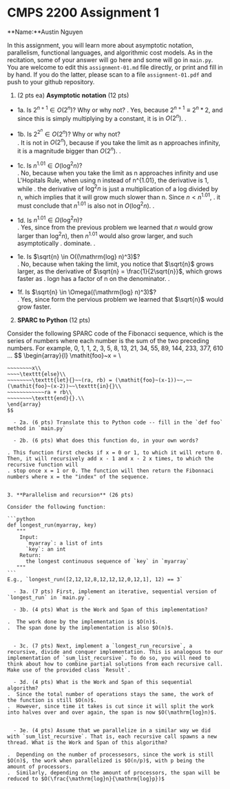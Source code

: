 

# CMPS 2200 Assignment 1

**Name:**Austin Nguyen


In this assignment, you will learn more about asymptotic notation, parallelism, functional languages, and algorithmic cost models. As in the recitation, some of your answer will go here and some will go in `main.py`. You are welcome to edit this `assignment-01.md` file directly, or print and fill in by hand. If you do the latter, please scan to a file `assignment-01.pdf` and push to your github repository. 
  
  

1. (2 pts ea) **Asymptotic notation** (12 pts)

  - 1a. Is $2^{n+1} \in O(2^n)$? Why or why not? 
.  Yes, because $2^{n+1} \equiv 2^{n} * 2$, and since this is simply multiplying by a constant, it is in $O(2^n)$.
.  

  - 1b. Is $2^{2^n} \in O(2^n)$? Why or why not?     
.  It is not in $O(2^n)$, because if you take the limit as n approaches infinity, it is a magnitude bigger than $O(2^n)$.
.  
  - 1c. Is $n^{1.01} \in O(\mathrm{log}^2 n)$?    
.  No, because when you take the limit as n approaches infinity and use L'Hopitals Rule, when using n instead of n^{1.01}, the derivative is 1, while
.  the derivative of $\mathrm{log}^2 n$ is just a multiplication of a log divided by n, which implies that it will grow much slower than n. Since $n < n^{1.01}$,
.  it must conclude that $n^{1.01}$ is also not in $O(\mathrm{log}^2 n)$.
.  

  - 1d. Is $n^{1.01} \in \Omega(\mathrm{log}^2 n)$?  
.  Yes, since from the previous problem we learned that $n$ would grow larger than $\mathrm{log}^2 n)$, then $n^{1.01}$ would also grow larger, and such asymptotically
.  dominate.
.  
  - 1e. Is $\sqrt{n} \in O((\mathrm{log} n)^3)$?  
.  No, because when taking the limit, you notice that $\sqrt{n}$ grows larger, as the derivative of $\sqrt{n} = \frac{1}{2\sqrt{n}}$, which grows faster as
.  $\mathrm{log} n$ has a factor of n on the denominator.
.  
  - 1f. Is $\sqrt{n} \in \Omega((\mathrm{log} n)^3)$?  
.  Yes, since form the pervious problem we learned that $\sqrt{n}$ would grow faster.


2. **SPARC to Python** (12 pts)

Consider the following SPARC code of the Fibonacci sequence, which is the series of numbers where each number is the sum of the two preceding numbers. For example, 0, 1, 1, 2, 3, 5, 8, 13, 21, 34, 55, 89, 144, 233, 377, 610 ... 
$$
\begin{array}{l}
\mathit{foo}~x =   \\
~~~~\texttt{if}{}~~x \le 1~~\texttt{then}{}\\
~~~~~~~~x\\   
~~~~\texttt{else}\\
~~~~~~~~\texttt{let}{}~~(ra, rb) = (\mathit{foo}~(x-1))~~,~~(\mathit{foo}~(x-2))~~\texttt{in}{}\\  
~~~~~~~~~~~~ra + rb\\  
~~~~~~~~\texttt{end}{}.\\
\end{array}
$$ 

  - 2a. (6 pts) Translate this to Python code -- fill in the `def foo` method in `main.py`  

  - 2b. (6 pts) What does this function do, in your own words?  

. This function first checks if x = 0 or 1, to which it will return 0. Then, it will recursively add x - 1 and x - 2 x times, to which the recursive function will 
. stop once x = 1 or 0. The function will then return the Fibonnaci numbers where x = the "index" of the sequence.
  

3. **Parallelism and recursion** (26 pts)

Consider the following function:  

```python
def longest_run(myarray, key)
   """
    Input:
      `myarray`: a list of ints
      `key`: an int
    Return:
      the longest continuous sequence of `key` in `myarray`
   """
```
E.g., `longest_run([2,12,12,8,12,12,12,0,12,1], 12) == 3`  
 
  - 3a. (7 pts) First, implement an iterative, sequential version of `longest_run` in `main.py`.  

  - 3b. (4 pts) What is the Work and Span of this implementation?  

.  The work done by the implementation is $O(n)$.
.  The span done by the implementation is also $O(n)$.


  - 3c. (7 pts) Next, implement a `longest_run_recursive`, a recursive, divide and conquer implementation. This is analogous to our implementation of `sum_list_recursive`. To do so, you will need to think about how to combine partial solutions from each recursive call. Make use of the provided class `Result`.   

  - 3d. (4 pts) What is the Work and Span of this sequential algorithm?  
.  Since the total number of operations stays the same, the work of the function is still $O(n)$.
.  However, since time it takes is cut since it will split the work into halves over and over again, the span is now $O(\mathrm{log}n)$.


  - 3e. (4 pts) Assume that we parallelize in a similar way we did with `sum_list_recursive`. That is, each recursive call spawns a new thread. What is the Work and Span of this algorithm?  

.  Depending on the number of processesors, since the work is still $O(n)$, the work when parallelized is $O(n/p)$, with p being the amount of processors.
.  Similarly, depending on the amount of processors, the span will be reduced to $O(\frac{\mathrm{log}n}{\mathrm{log}p})$
